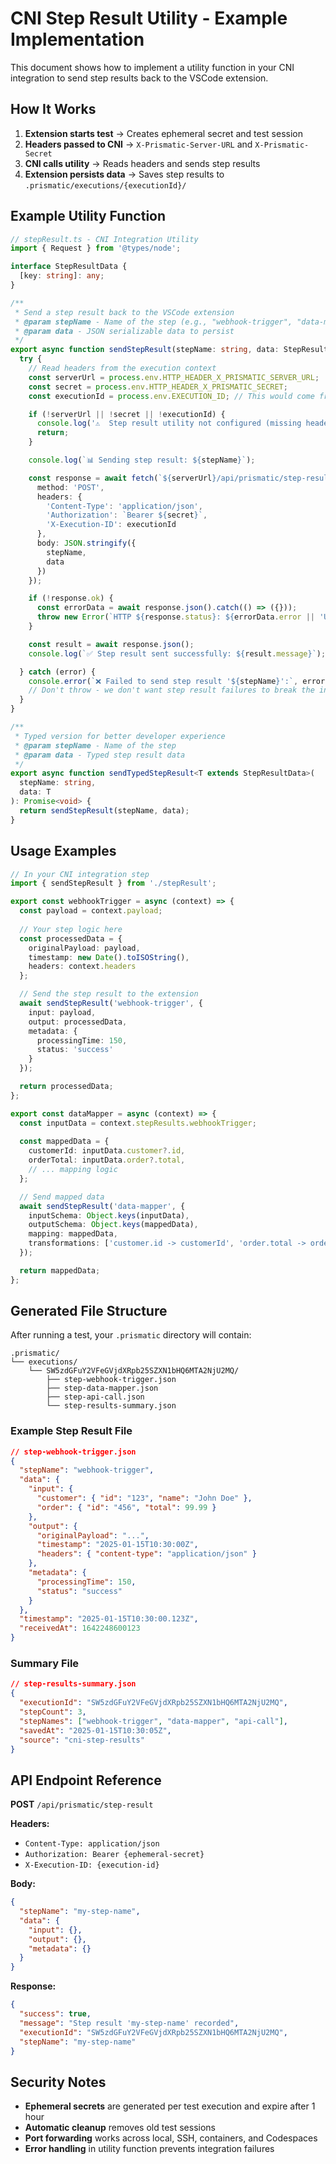 # CNI Step Result Utility - Example Implementation

This document shows how to implement a utility function in your CNI integration to send step results back to the VSCode extension.

## How It Works

1. **Extension starts test** → Creates ephemeral secret and test session
2. **Headers passed to CNI** → `X-Prismatic-Server-URL` and `X-Prismatic-Secret` 
3. **CNI calls utility** → Reads headers and sends step results
4. **Extension persists data** → Saves step results to `.prismatic/executions/{executionId}/`

## Example Utility Function

```typescript
// stepResult.ts - CNI Integration Utility
import { Request } from '@types/node';

interface StepResultData {
  [key: string]: any;
}

/**
 * Send a step result back to the VSCode extension
 * @param stepName - Name of the step (e.g., "webhook-trigger", "data-mapper")  
 * @param data - JSON serializable data to persist
 */
export async function sendStepResult(stepName: string, data: StepResultData): Promise<void> {
  try {
    // Read headers from the execution context
    const serverUrl = process.env.HTTP_HEADER_X_PRISMATIC_SERVER_URL;
    const secret = process.env.HTTP_HEADER_X_PRISMATIC_SECRET;
    const executionId = process.env.EXECUTION_ID; // This would come from Prismatic

    if (!serverUrl || !secret || !executionId) {
      console.log('⚠️  Step result utility not configured (missing headers), skipping');
      return;
    }

    console.log(`📊 Sending step result: ${stepName}`);

    const response = await fetch(`${serverUrl}/api/prismatic/step-result`, {
      method: 'POST',
      headers: {
        'Content-Type': 'application/json',
        'Authorization': `Bearer ${secret}`,
        'X-Execution-ID': executionId
      },
      body: JSON.stringify({
        stepName,
        data
      })
    });

    if (!response.ok) {
      const errorData = await response.json().catch(() => ({}));
      throw new Error(`HTTP ${response.status}: ${errorData.error || 'Unknown error'}`);
    }

    const result = await response.json();
    console.log(`✅ Step result sent successfully: ${result.message}`);

  } catch (error) {
    console.error(`❌ Failed to send step result '${stepName}':`, error);
    // Don't throw - we don't want step result failures to break the integration
  }
}

/**
 * Typed version for better developer experience
 * @param stepName - Name of the step
 * @param data - Typed step result data
 */
export async function sendTypedStepResult<T extends StepResultData>(
  stepName: string, 
  data: T
): Promise<void> {
  return sendStepResult(stepName, data);
}
```

## Usage Examples

```typescript
// In your CNI integration step
import { sendStepResult } from './stepResult';

export const webhookTrigger = async (context) => {
  const payload = context.payload;
  
  // Your step logic here
  const processedData = {
    originalPayload: payload,
    timestamp: new Date().toISOString(),
    headers: context.headers
  };

  // Send the step result to the extension
  await sendStepResult('webhook-trigger', {
    input: payload,
    output: processedData,
    metadata: {
      processingTime: 150,
      status: 'success'
    }
  });

  return processedData;
};

export const dataMapper = async (context) => {
  const inputData = context.stepResults.webhookTrigger;
  
  const mappedData = {
    customerId: inputData.customer?.id,
    orderTotal: inputData.order?.total,
    // ... mapping logic
  };

  // Send mapped data
  await sendStepResult('data-mapper', {
    inputSchema: Object.keys(inputData),
    outputSchema: Object.keys(mappedData),
    mapping: mappedData,
    transformations: ['customer.id -> customerId', 'order.total -> orderTotal']
  });

  return mappedData;
};
```

## Generated File Structure

After running a test, your `.prismatic` directory will contain:

```
.prismatic/
└── executions/
    └── SW5zdGFuY2VFeGVjdXRpb25SZXN1bHQ6MTA2NjU2MQ/
        ├── step-webhook-trigger.json
        ├── step-data-mapper.json
        ├── step-api-call.json
        └── step-results-summary.json
```

### Example Step Result File

```json
// step-webhook-trigger.json
{
  "stepName": "webhook-trigger",
  "data": {
    "input": {
      "customer": { "id": "123", "name": "John Doe" },
      "order": { "id": "456", "total": 99.99 }
    },
    "output": {
      "originalPayload": "...",
      "timestamp": "2025-01-15T10:30:00Z",
      "headers": { "content-type": "application/json" }
    },
    "metadata": {
      "processingTime": 150,
      "status": "success"
    }
  },
  "timestamp": "2025-01-15T10:30:00.123Z",
  "receivedAt": 1642248600123
}
```

### Summary File

```json
// step-results-summary.json
{
  "executionId": "SW5zdGFuY2VFeGVjdXRpb25SZXN1bHQ6MTA2NjU2MQ",
  "stepCount": 3,
  "stepNames": ["webhook-trigger", "data-mapper", "api-call"],
  "savedAt": "2025-01-15T10:30:05Z",
  "source": "cni-step-results"
}
```

## API Endpoint Reference

**POST** `/api/prismatic/step-result`

**Headers:**
- `Content-Type: application/json`
- `Authorization: Bearer {ephemeral-secret}`
- `X-Execution-ID: {execution-id}`

**Body:**
```json
{
  "stepName": "my-step-name",
  "data": {
    "input": {},
    "output": {},
    "metadata": {}
  }
}
```

**Response:**
```json
{
  "success": true,
  "message": "Step result 'my-step-name' recorded",
  "executionId": "SW5zdGFuY2VFeGVjdXRpb25SZXN1bHQ6MTA2NjU2MQ",
  "stepName": "my-step-name"
}
```

## Security Notes

- **Ephemeral secrets** are generated per test execution and expire after 1 hour
- **Automatic cleanup** removes old test sessions
- **Port forwarding** works across local, SSH, containers, and Codespaces
- **Error handling** in utility function prevents integration failures